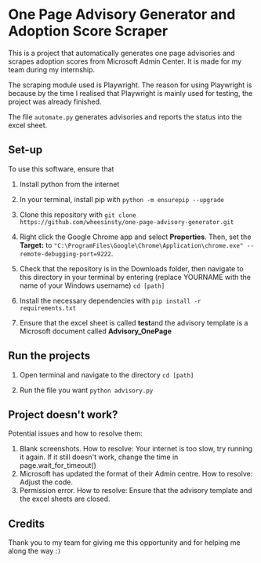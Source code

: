 # One Page Advisory Generator and Adoption Score Scraper
This is a project that automatically generates one page advisories and scrapes adoption scores from Microsoft Admin Center. It is made for my team during my internship.

The scraping module used is Playwright. The reason for using Playwright is because by the time I realised that Playwright is mainly used for testing, the project was already finished. 

The file `automate.py` generates advisories and reports the status into the excel sheet.

## Set-up
To use this software, ensure that 
1. Install python from the internet
   
2. In your terminal, install pip with
`python -m ensurepip --upgrade`

3. Clone this repository with
`git clone https://github.com/wheesinsty/one-page-advisory-generator.git`
                                                                                      
4. Right click the Google Chrome app and select **Properties**. Then, set the **Target:** to
`"C:\ProgramFiles\Google\Chrome\Application\chrome.exe" --remote-debugging-port=9222`.

5. Check that the repository is in the Downloads folder, then navigate to this directory in your terminal by entering (replace YOURNAME with the name of your Windows username)
`cd [path]`

6. Install the necessary dependencies with
`pip install -r requirements.txt`

7. Ensure that the excel sheet is called **test**and the advisory template is a Microsoft document called **Advisory_OnePage**                            

## Run the projects
1. Open terminal and navigate to the directory
`cd [path]`

3. Run the file you want
`python advisory.py`

## Project doesn't work?
Potential issues and how to resolve them:
1. Blank screenshots. 
    How to resolve: Your internet is too slow, try running it again. If it still doesn't work, change the time in page.wait_for_timeout()
2. Microsoft has updated the format of their Admin centre. 
    How to resolve: Adjust the code.
3. Permission error. 
    How to resolve: Ensure that the advisory template and the excel sheets are closed.

## Credits
Thank you to my team for giving me this opportunity and for helping me along the way :`)`
